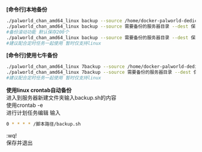 
**\[命令行]本地备份**

```bash
./palworld_chan_amd64_linux backup --source /home/docker-palworld-dedicated-server/game/Pal/Saved --dest /root/backup/
./palworld_chan_amd64_linux backup --source 需要备份的服务器目录 --dest 保存备份文件目录
#备份滚动功能 默认保存200个
./palworld_chan_amd64_linux backup --source 需要备份的服务器目录 --dest 保存备份文件目录 --backupCount 保留备份数
#建议配合定时任务一起使用 暂时仅支持linux
```

**\[命令行]使用七牛备份**

```bash
./palworld_chan_amd64_linux 7backup --source /home/docker-palworld-dedicated-server/game/Pal/Saved --dest /root/backup/  --ak accessToken --sk secretKey --bucket bucket存储空间
./palworld_chan_amd64_linux 7backup --source 需要备份的服务器目录 --dest 保存备份文件目录 --ak accessToken --sk secretKey --bucket bucket存储空间
#建议配合定时任务一起使用 暂时仅支持linux
```

**使用linux crontab自动备份**\
进入到服务器新建文件夹输入backup.sh的内容\
使用crontab -e\
进行计划任务编辑 输入

```bash
0 * * * * /脚本路径/backup.sh
```

\:wq!\
保存并退出